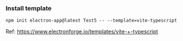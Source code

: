 ### Install template
```
npm init electron-app@latest Test5 -- --template=vite-typescript
```
Ref: https://www.electronforge.io/templates/vite-+-typescript
